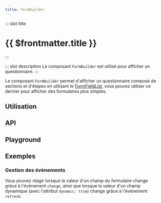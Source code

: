 ```yaml
---
title: FormBuilder
---
```


::: slot title
# {{ $frontmatter.title }}
:::

::: slot description
Le composant `FormBuilder` est utilisé pour afficher un questionnaire.
:::

<DocInfo>

Le composant `FormBuilder` permet d'afficher un questionnaire composé de sections et d'étapes en utilisant le [FormFieldList](../form-field-list/README.md), vous pouvez utiliser ce dernier pour afficher des formulaires plus simples.

</DocInfo>

## Utilisation

<DocExample
  eager
  file="composants/form-builder/examples/form-builder"
/>

## API

<DocApi
  :value="['FormBuilder']"
  :api="{
    FormBuilder: {
      props: [
        {
          name: 'form',
          type: 'Form',
          required: true,
          description: 'Le questionnaire à afficher.',
          example: '{\n	sectionId: {\n		title?: string,\n		description?: string,\n		questions: FormFieldList\n	}\n}'
        }
      ],
      events: [
        {
          name: 'change',
          description: 'Événement émis lorsque la valeur d\'un champ est mise à jour.',
          value: 'form: Form'
        },
        {
          name: 'refresh',
          description: 'Événement émis lorsque la valeur d\'un champ dynamique est mise à jour.'
        }
      ]
    }
  }"
/>

## Playground

<DocExample
  file="composants/form-builder/examples/form-builder-playground"
  hide-code-block
/>

## Exemples

### Gestion des évènements

Vous pouvez réagir lorsque la valeur d'un champ du formulaire change grâce à l'évènement `change`, ainsi que lorsque la valeur d'un champ dynamique (avec l'attribut `dynamic: true`) change grâce à l'événement `refresh`.

<DocExample file="composants/form-builder/examples/form-builder-events" />
